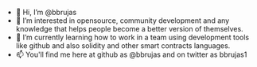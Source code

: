 - 👋 Hi, I’m @bbrujas
- 👀 I’m interested in opensource, community development and any knowledge that helps people become a better version of themselves.
- 🌱 I’m currently learning how to work in a team using development tools like github and also solidity and other smart contracts languages.
- 📫 You'll find me here at github as @bbrujas and on twitter as bbrujas1

<!---
bbrujas/bbrujas is a ✨ special ✨ repository because its `README.md` (this file) appears on your GitHub profile.
You can click the Preview link to take a look at your changes.
--->
